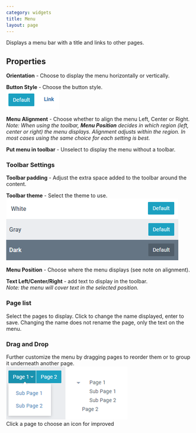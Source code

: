 ```yaml
---
category: widgets
title: Menu
layout: page
---
```


Displays a menu bar with a title and links to other pages.

## Properties

**Orientation** - Choose to display the menu horizontally or vertically.

**Button Style** - Choose the button style.\
![](images/buttonStyle.png)

**Menu Alignment** - Choose whether to align the menu Left, Center or Right.\
_Note: When using the toolbar, **Menu Position** decides in which region (left, center or right) the menu displays. Alignment adjusts within the region. In most cases using the same choice for each setting is best._

**Put menu in toolbar** - Unselect to display the menu without a toolbar.

### Toolbar Settings

**Toolbar padding** - Adjust the extra space added to the toolbar around the content.

**Toolbar theme** - Select the theme to use.\
![](images/theme.png)

**Menu Position** - Choose where the menu displays (see note on alignment).

**Text Left/Center/Right** - add text to display in the toolbar.\
_Note: the menu will cover text in the selected position._

### Page list

Select the pages to display. Click to change the name displayed, enter to save. Changing the name does not rename the page, only the text on the menu.

### Drag and Drop

Further customize the menu by dragging pages to reorder them or to group it underneath another page.\
![](images/nested.png)\
Click a page to choose an icon for improved

